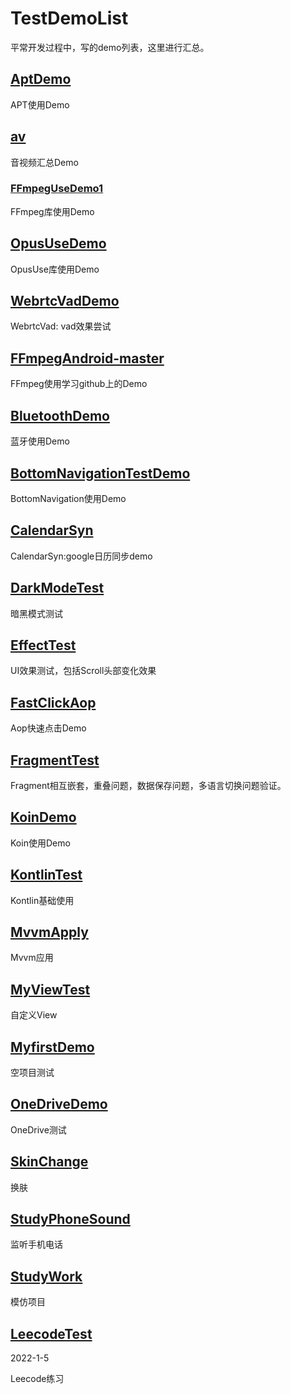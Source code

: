 # TestDemoList
平常开发过程中，写的demo列表，这里进行汇总。

## [AptDemo](https://github.com/wangpengfei1992/TestDemoList/tree/main/AptDemo)

APT使用Demo

## [av](https://github.com/wangpengfei1992/TestDemoList/tree/main/av)

音视频汇总Demo

### [FFmpegUseDemo1](https://github.com/wangpengfei1992/TestDemoList/tree/main/av/FFmpegUseDemo1)

FFmpeg库使用Demo

## [OpusUseDemo](https://github.com/wangpengfei1992/TestDemoList/tree/main/av/OpusUseDemo)

OpusUse库使用Demo

## [WebrtcVadDemo](https://github.com/wangpengfei1992/TestDemoList/tree/main/av/WebrtcVadDemo)

WebrtcVad: vad效果尝试

## [FFmpegAndroid-master](https://github.com/wangpengfei1992/TestDemoList/tree/main/av/FFmpegAndroid-master)

FFmpeg使用学习github上的Demo

## [BluetoothDemo](https://github.com/wangpengfei1992/TestDemoList/tree/main/BluetoothDemo)

蓝牙使用Demo

## [BottomNavigationTestDemo](https://github.com/wangpengfei1992/TestDemoList/tree/main/BottomNavigationTestDemo)

BottomNavigation使用Demo

## [CalendarSyn](https://github.com/wangpengfei1992/TestDemoList/tree/main/CalendarSyn)

CalendarSyn:google日历同步demo

## [DarkModeTest](https://github.com/wangpengfei1992/TestDemoList/tree/main/DarkModeTest)

暗黑模式测试

## [EffectTest](https://github.com/wangpengfei1992/TestDemoList/tree/main/EffectTest)

UI效果测试，包括Scroll头部变化效果

## [FastClickAop](https://github.com/wangpengfei1992/TestDemoList/tree/main/FastClickAop)

Aop快速点击Demo

## [FragmentTest](https://github.com/wangpengfei1992/TestDemoList/tree/main/FragmentTest)

Fragment相互嵌套，重叠问题，数据保存问题，多语言切换问题验证。

## [KoinDemo](https://github.com/wangpengfei1992/TestDemoList/tree/main/KoinDemo)

Koin使用Demo

## [KontlinTest](https://github.com/wangpengfei1992/TestDemoList/tree/main/KontlinTest)

Kontlin基础使用

## [MvvmApply](https://github.com/wangpengfei1992/TestDemoList/tree/main/MvvmApply)

Mvvm应用

## [MyViewTest](https://github.com/wangpengfei1992/TestDemoList/tree/main/MyViewTest)

自定义View

## [MyfirstDemo](https://github.com/wangpengfei1992/TestDemoList/tree/main/MyfirstDemo)

空项目测试

## [OneDriveDemo](https://github.com/wangpengfei1992/TestDemoList/tree/main/OneDriveDemo)

OneDrive测试

## [SkinChange](https://github.com/wangpengfei1992/TestDemoList/tree/main/SkinChange)

换肤

## [StudyPhoneSound](https://github.com/wangpengfei1992/TestDemoList/tree/main/StudyPhoneSound)

监听手机电话

## [StudyWork](https://github.com/wangpengfei1992/TestDemoList/tree/main/StudyWork)

模仿项目

## [LeecodeTest](https://github.com/wangpengfei1992/TestDemoList/tree/main/LeecodeTest)

2022-1-5

Leecode练习

